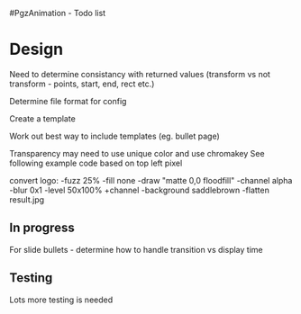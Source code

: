 #PgzAnimation - Todo list


# Design
Need to determine consistancy with returned values 
(transform vs not transform - points, start, end, rect etc.)

Determine file format for config 

Create a template

Work out best way to include templates (eg. bullet page)

Transparency may need to use unique color and use chromakey
See following example code based on top left pixel

convert logo: -fuzz 25% -fill none -draw "matte 0,0 floodfill" -channel alpha -blur 0x1 -level 50x100% +channel -background saddlebrown -flatten result.jpg

## In progress

For slide bullets - determine how to handle transition vs display time

## Testing
Lots more testing is needed